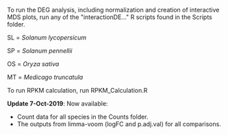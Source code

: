 To run the DEG analysis, including normalization and creation of interactive MDS plots, run any of the "interactionDE..." R scripts found in the Scripts folder. 


SL = *Solanum lycopersicum*

SP = *Solanum pennellii*

OS = *Oryza sativa*

MT = *Medicago truncatula*


To run RPKM calculation, run RPKM_Calculation.R


**Update 7-Oct-2019**:
Now available: 
- Count data for all species in the Counts folder.
- The outputs from limma-voom (logFC and p.adj.val) for all comparisons.

